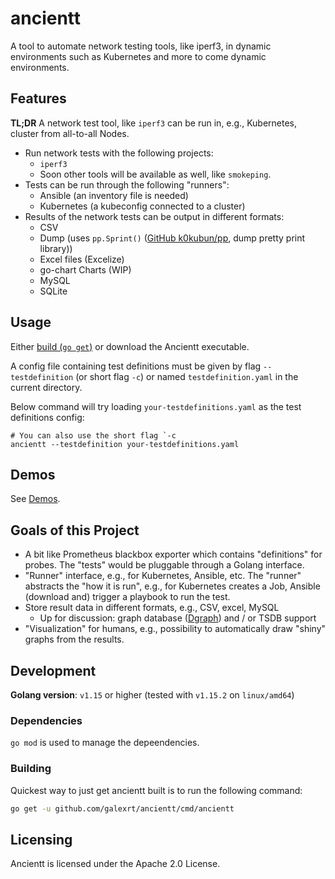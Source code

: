 # ancientt

A tool to automate network testing tools, like iperf3, in dynamic environments such as Kubernetes and more to come dynamic environments.

## Features

**TL;DR** A network test tool, like `iperf3` can be run in, e.g., Kubernetes, cluster from all-to-all Nodes.

* Run network tests with the following projects:
  * `iperf3`
  * Soon other tools will be available as well, like `smokeping`.
* Tests can be run through the following "runners":
  * Ansible (an inventory file is needed)
  * Kubernetes (a kubeconfig connected to a cluster)
* Results of the network tests can be output in different formats:
  * CSV
  * Dump (uses `pp.Sprint()` ([GitHub k0kubun/pp](https://github.com/k0kubun/pp), dump pretty print library))
  * Excel files (Excelize)
  * go-chart Charts (WIP)
  * MySQL
  * SQLite

## Usage

Either [build (`go get`)](#building) or download the Ancientt executable.

A config file containing test definitions must be given by flag `--testdefinition` (or short flag `-c`) or named `testdefinition.yaml` in the current directory.

Below command will try loading `your-testdefinitions.yaml` as the test definitions config:

```shell
# You can also use the short flag `-c
ancientt --testdefinition your-testdefinitions.yaml
```

## Demos

See [Demos](docs/demos.md).

## Goals of this Project

* A bit like Prometheus blackbox exporter which contains "definitions" for probes. The "tests" would be pluggable through a Golang interface.
* "Runner" interface, e.g., for Kubernetes, Ansible, etc. The "runner" abstracts the "how it is run", e.g., for Kubernetes creates a Job, Ansible (download and) trigger a playbook to run the test.
* Store result data in different formats, e.g., CSV, excel, MySQL
  * Up for discussion: graph database ([Dgraph](https://dgraph.io/)) and / or TSDB support
* "Visualization" for humans, e.g., possibility to automatically draw "shiny" graphs from the results.

## Development

**Golang version**: `v1.15` or higher (tested with `v1.15.2` on `linux/amd64`)

### Dependencies

`go mod` is used to manage the depeendencies.

### Building

Quickest way to just get ancientt built is to run the following command:

```bash
go get -u github.com/galexrt/ancientt/cmd/ancientt
```

## Licensing

Ancientt is licensed under the Apache 2.0 License.
